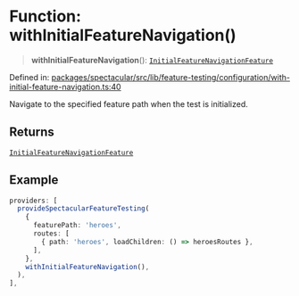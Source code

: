 # Function: withInitialFeatureNavigation()

> **withInitialFeatureNavigation**():
> [`InitialFeatureNavigationFeature`](../type-aliases/InitialFeatureNavigationFeature.md)

Defined in:
[packages/spectacular/src/lib/feature-testing/configuration/with-initial-feature-navigation.ts:40](https://github.com/ngworker/ngworker/blob/4a580b5176b1892ec2d5ec97271081f045c32c3a/packages/spectacular/src/lib/feature-testing/configuration/with-initial-feature-navigation.ts#L40)

Navigate to the specified feature path when the test is initialized.

## Returns

[`InitialFeatureNavigationFeature`](../type-aliases/InitialFeatureNavigationFeature.md)

## Example

```typescript
providers: [
  provideSpectacularFeatureTesting(
    {
      featurePath: 'heroes',
      routes: [
        { path: 'heroes', loadChildren: () => heroesRoutes },
      ],
    },
    withInitialFeatureNavigation(),
  ),
],
```
